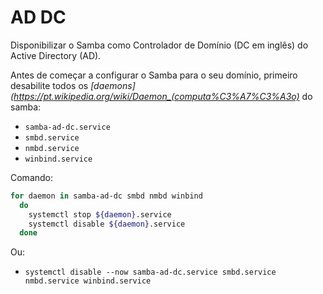 # AD DC

Disponibilizar o Samba como Controlador de Domínio (DC em inglês) do Active Directory (AD).

Antes de começar a configurar o Samba para o seu domínio, primeiro desabilite todos os *[daemons](https://pt.wikipedia.org/wiki/Daemon_(computa%C3%A7%C3%A3o)* do samba:

- `samba-ad-dc.service`
- `smbd.service`
- `nmbd.service`
- `winbind.service`

Comando:

```sh
for daemon in samba-ad-dc smbd nmbd winbind
  do
    systemctl stop ${daemon}.service
    systemctl disable ${daemon}.service
  done
```

Ou:
- `systemctl disable --now samba-ad-dc.service smbd.service nmbd.service winbind.service`

